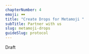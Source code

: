 ```yaml
---
chapterNumber: 4
emoji: 🕶
title: "Create Drops for Metamoji "
subTitle: Partner with us
slug: metamoji-drops
guideSlug: protocol
---
```

Draft